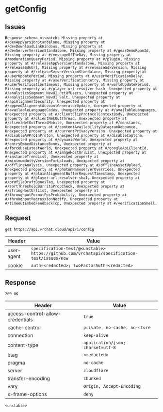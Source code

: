 # getConfig

## Issues
```
Response schema mismatch: Missing property at #/devAppVersionStandalone, Missing property at #/devDownloadLinkWindows, Missing property at #/devServerVersionStandalone, Missing property at #/gearDemoRoomId, Missing property at #/messageOfTheDay, Missing property at #/moderationQueryPeriod, Missing property at #/plugin, Missing property at #/releaseAppVersionStandalone, Missing property at #/releaseSdkUrl, Missing property at #/releaseSdkVersion, Missing property at #/releaseServerVersionStandalone, Missing property at #/userUpdatePeriod, Missing property at #/userVerificationDelay, Missing property at #/userVerificationRetry, Missing property at #/userVerificationTimeout, Missing property at #/worldUpdatePeriod, Missing property at #/player-url-resolver-hash, Unexpected property at #/analyticsSegment_NewUI_PctOfUsers, Unexpected property at #/analyticsSegment_NewUI_Salt, Unexpected property at #/apiAlignmentSecurity, Unexpected property at #/appendAlignmentAccountGeneratorUpdate, Unexpected property at #/availableLanguageCodes, Unexpected property at #/availableLanguages, Unexpected property at #/clientClipProtocolContextBody, Unexpected property at #/clientNetOutThread, Unexpected property at #/clientNetOutThreadMobile, Unexpected property at #/constants, Unexpected property at #/contentAvailabilityDatagramDebounce, Unexpected property at #/currentPrivacyVersion, Unexpected property at #/disableAVProInProton, Unexpected property at #/disableCaptcha, Unexpected property at #/dynamicWorld, Unexpected property at #/entryEmbedDistanceBones, Unexpected property at #/forceUseLatestWorld, Unexpected property at #/googleApiClientId, Unexpected property at #/imageHostUrlList, Unexpected property at #/instanceTrendList, Unexpected property at #/minimumUnityVersionForUploads, Unexpected property at #/offlineAnalysis, Unexpected property at #/offlineAssetUpload, Unexpected property at #/photonNameserverOverrides, Unexpected property at #/plainAlignmentBufferRequestTimestamp, Unexpected property at #/player-url-resolver-sha1, Unexpected property at #/profileDraftBonesTag, Unexpected property at #/sortThresholdBurritoPropCheck, Unexpected property at #/stringHostUrlList, Unexpected property at #/throughputFormatFpsProbability, Unexpected property at #/throughputRegressionNotify, Unexpected property at #/timeoutEmbedFeedbackTcp, Unexpected property at #/verificationShell.
```

## Request
`get https://api.vrchat.cloud/api/1/config`

| Header | Value |
| ------ | ----- |
| user-agent | `specification-test/@<unstable> https://github.com/vrchatapi/specification-test/issues/new` |
| cookie | `auth=<redacted>; twoFactorAuth=<redacted>` |


## Response
`200 OK`

| Header | Value |
| ------ | ----- |
| access-control-allow-credentials | `true` |
| cache-control | `private, no-cache, no-store` |
| connection | `keep-alive` |
| content-type | `application/json; charset=utf-8` |
| etag | `<redacted>` |
| pragma | `no-cache` |
| server | `cloudflare` |
| transfer-encoding | `chunked` |
| vary | `Origin, Accept-Encoding` |
| x-frame-options | `deny` |

```jsonc
<unstable>
```
